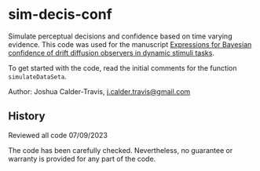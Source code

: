 # sim-decis-conf

Simulate perceptual decisions and confidence based on time varying evidence. This code was used for the manuscript [Expressions for Bayesian confidence of drift diffusion observers in dynamic stimuli tasks](https://www.biorxiv.org/content/10.1101/2020.02.25.965384v3.abstract). 

To get started with the code, read the initial comments for the function `simulateDataSeta`.

Author: Joshua Calder-Travis, j.calder.travis@gmail.com

## History 
Reviewed all code 07/09/2023

The code has been carefully checked. Nevertheless, no guarantee or warranty is provided for any part of the code.
